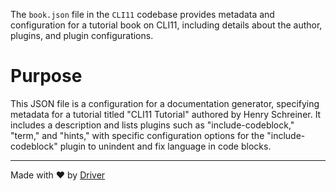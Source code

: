 <!--------------------------------------------------------------------------------->
<!-- IMPORTANT: This file is auto-generated by Driver (https://driver.ai). -------->
<!-- Manual edits may be overwritten on future commits. --------------------------->
<!--------------------------------------------------------------------------------->

The `book.json` file in the `CLI11` codebase provides metadata and configuration for a tutorial book on CLI11, including details about the author, plugins, and plugin configurations.

# Purpose
This JSON file is a configuration for a documentation generator, specifying metadata for a tutorial titled "CLI11 Tutorial" authored by Henry Schreiner. It includes a description and lists plugins such as "include-codeblock," "term," and "hints," with specific configuration options for the "include-codeblock" plugin to unindent and fix language in code blocks.

---
Made with ❤️ by [Driver](https://www.driver.ai/)